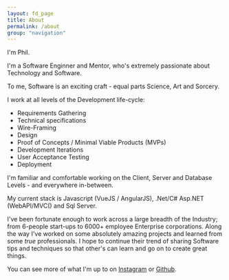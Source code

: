 ```yaml
---
layout: fd_page
title: About
permalink: /about
group: "navigation"
---
```

I'm Phil.

I'm a Software Enginner and Mentor, who's extremely passionate about Technology and Software.

To me, Software is an exciting craft - equal parts Science, Art and Sorcery.

I work at all levels of the Development life-cycle:
* Requirements Gathering
* Technical specifications
* Wire-Framing
* Design
* Proof of Concepts / Minimal Viable Products (MVPs)
* Development Iterations
* User Acceptance Testing
* Deployment

I'm familiar and comfortable working on the Client, Server and Database Levels - and everywhere in-between.

My current stack is Javascript (VueJS / AngularJS), .Net/C# Asp.NET (WebAPI/MVC() and Sql Server.

I've been fortunate enough to work across a large breadth of the Industry; from 6-people start-ups to 6000+ employee Enterprise corporations.
Along the way I've worked on some absolutely amazing projects and learned from some *true* professionals.
I hope to continue their trend of sharing Software tips and techniques so that other's can learn and go on to create great things.

You can see more of what I'm up to on <a href="https://www.instagram.com/fiddlydigital" target="_blank">Instagram</a> or <a href="https://github.com/fiddlydigital" target="_blank">Github</a>.